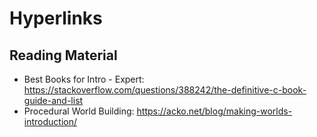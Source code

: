 # Hyperlinks

## Reading Material 
- Best Books for Intro - Expert: https://stackoverflow.com/questions/388242/the-definitive-c-book-guide-and-list
- Procedural World Building: https://acko.net/blog/making-worlds-introduction/
